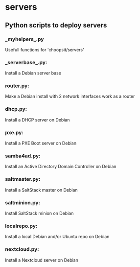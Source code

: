 # servers

## Python scripts to deploy servers

### \_myhelpers\_.py
Usefull functions for 'choopsit/servers'

### \_serverbase\_.py:
Install a Debian server base

### router.py:
Make a Debian install with 2 network interfaces work as a router

### dhcp.py:
Install a DHCP server on Debian

### pxe.py:
Install a PXE Boot server on Debian

### samba4ad.py:
Install an Active Directory Domain Controller on Debian

### saltmaster.py:
Install a SaltStack master on Debian

### saltminion.py:
Install SaltStack minion on Debian

### localrepo.py:
Install a local Debian and/or Ubuntu repo on Debian

### nextcloud.py:
Install a Nextcloud server on Debian
